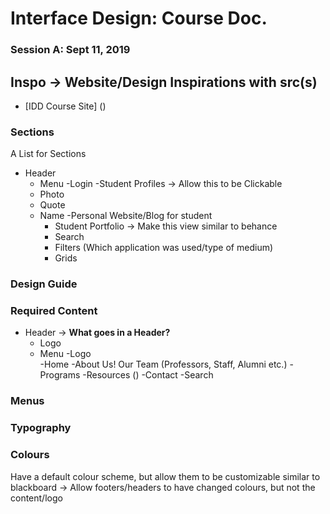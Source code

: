 # Interface Design: Course Doc.

### Session A: Sept 11, 2019
## Inspo -> Website/Design Inspirations with src(s)
- [IDD Course Site] ()
### Sections
A List for Sections 
- Header
  - Menu
  -Login
-Student Profiles -> Allow this to be Clickable
  - Photo 
  - Quote 
  - Name
  -Personal Website/Blog for student
     - Student Portfolio -> Make this view similar to behance
     - Search 
     - Filters (Which application was used/type of medium)
     - Grids
### Design Guide


### Required Content 
- Header -> **What goes in a Header?**
    - Logo 
    - Menu 
     -Logo  
      -Home
      -About Us!
      Our Team (Professors, Staff, Alumni etc.)
      -Programs
      -Resources ()
      -Contact
      -Search 

### Menus

### Typography

### Colours
 Have a default colour scheme, but allow them to be customizable similar to blackboard 
 -> Allow footers/headers to have changed colours, but not the content/logo